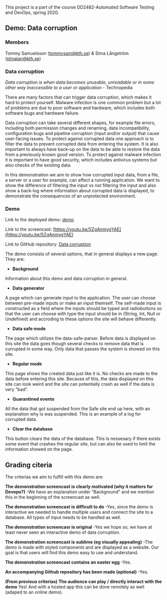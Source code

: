 This project is a part of the course DD2482-Automated Software Testing and DevOps, spring 2020.

## Demo: Data corruption

### Members

Tommy Samuelsson (tommysam@kth.se) & Stina Långström (stinalan@kth.se)

### Data corruption

*Data corruption is when data becomes unusable, unreadable or in some other way inaccessible to a user or application*
\- Technopedia

There are many factors that can trigger data corruption, which makes it hard to protect yourself. Malware infection is one common problem but a lot of problems are due to poor software and hardware, which includes both software bugs and hardware failure.

Data corruption can take several different shapes, for example file errors, including both permission changes and renaming, data incompatibility, configuration bugs and pipeline corruption (input and/or output) that cause user-facing issues. To protect against corrupted data one approach is to filter the data to prevent corrupted data from entering the system. It is also important to always have back-up on the data to be able to restore the data from a previously known good version. To protect against malware infection it is important to have good security, which includes antivirus systems but also checks of the existing data.

In this demonstration we aim to show how corrupted input data, from a file, a server or a user for example, can affect a running application. We want to show the difference of filtering the input vs not filtering the input and also show a back-log where information about corrupted data is displayed, to demonstrate the consequences of an unprotected environment.

### Demo

Link to the deployed demo: [demo](https://dd2482-demo-data-corruption.firebaseapp.com/)

Link to the screencast: [https://youtu.be/5ZgAnmygYAE](https://youtu.be/5ZgAnmygYAE)

Link to GitHub repository: [Data corruption](https://github.com/Zodbigt/dd2482_demo_data_corruption)

The demo consists of several options, that in general displays a new page. They are:

- **Background**

Information about this demo and data corruption in general.

- **Data generator**

A page which can generate input to the application. The user can choose between pre-made inputs or make an input themself. The self-made input is constructed as a field where the inputs should be typed and radiobuttons so that the user can choose with type the input should be in (String, Int, Null or Undefined) and accroding to these options the site will behave differently. 

- **Data safe mode**

The page which utilizes the data-safe-parser. Before data is displayed on this site the data goes though several checks to remove data that is currupted in some way. Only data that passes the system is showed on this site.

- **Regular mode**

This page shows the created data just like it is. No checks are made to the data before entering this site. Because of this, the data displayed on this site can look weird and the site can potentially crash as well if the data is very "bad".

- **Quarantined events**

All the data that got suspended from the Safe site end up here, with an explanation why is was suspended. This is an example of a log for corrupted data.

- **Clear the database**

This button clears the data of the database. This is nessesary if there exists some event that crashes the regular site, but can also be used to limit the information showed on the page.

## Grading citeria

The criterias we aim to fulfill with this demo are:

**The demonstration screencast is clearly motivated (why it matters for Devops?)** -We have an explanation under "Background" and we mention this in the beginning of the screencast as well.

**The demonstration screencast is difficult to do** -Yes, since the demo is interactive we needed to handle multiple users and connect the site to a database. All types of input needs to be handled as well.

**The demonstration screencasr is original** -Yes we hope so, we have at least never seen an interactive demo of data corruption.

**The demonstration screencast is sublime (eg visually appealing)** -The demo is made with styled components and are displayed as a website. Our goal is that users will find this demo easy to use and understand.

**The demonstration screencast contains an easter egg** -Yes.

**An accompanying Github repository has been made (optional)** -Yes.

**(From previous criterias) The audience can play / directly interact with the demo** Yes! And with a hosted app this can be done remotely as well (adaped to an online demo).
